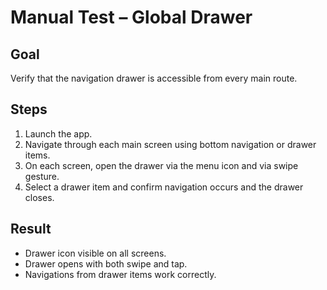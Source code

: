 # Manual Test – Global Drawer

## Goal
Verify that the navigation drawer is accessible from every main route.

## Steps
1. Launch the app.
2. Navigate through each main screen using bottom navigation or drawer items.
3. On each screen, open the drawer via the menu icon and via swipe gesture.
4. Select a drawer item and confirm navigation occurs and the drawer closes.

## Result
- Drawer icon visible on all screens.
- Drawer opens with both swipe and tap.
- Navigations from drawer items work correctly.

